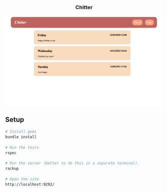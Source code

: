 <br />
<div align="center">

  <h3 align="center">Chitter</h3>
  <img width="861" alt="image" src="https://github.com/annamaggg/chitter_challenge/blob/bfa399753bdf24a90daba1bd7d6fffb3a3a67c89/lib/screenshot.png">
   
</div>


## Setup

```bash
# Install gems
bundle install

# Run the tests
rspec

# Run the server (better to do this in a separate terminal).
rackup

# Open the site
http://localhost:9292/
```